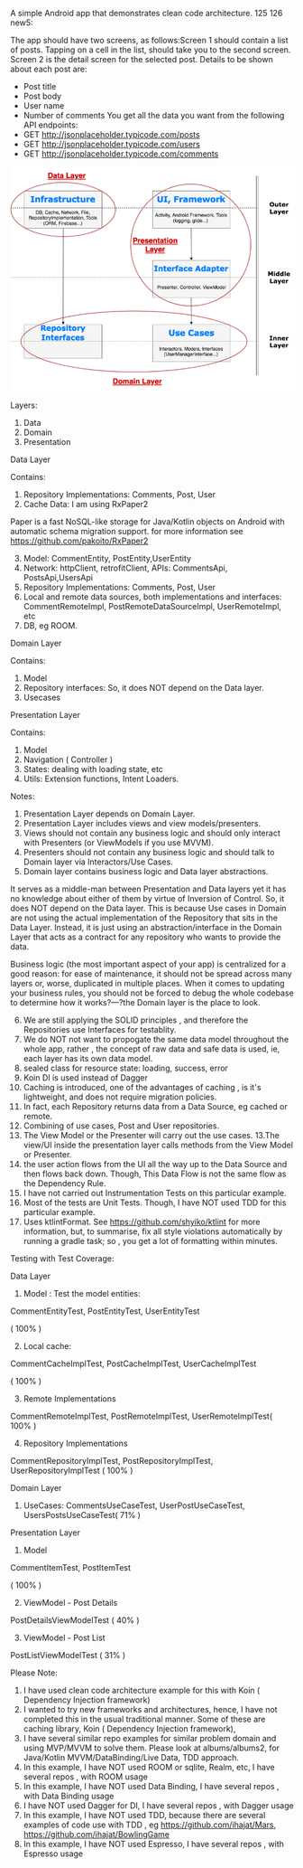 A simple Android app that demonstrates clean code architecture. 125 126
new5:

The app should have two screens, as follows:Screen 1 should contain a list of posts. Tapping on a cell in the list, should take you to the second
screen.
Screen 2 is the detail screen for the selected post. Details to be shown about each post are:
- Post title
- Post body
- User name
- Number of comments
You get all the data you want from the following API endpoints:
- GET http://jsonplaceholder.typicode.com/posts
- GET http://jsonplaceholder.typicode.com/users
- GET http://jsonplaceholder.typicode.com/comments

![alt text](img.png)

Layers:

1. Data
2. Domain
3. Presentation

Data Layer

Contains:

1. Repository Implementations: Comments, Post, User
2. Cache Data: I am using RxPaper2

Paper is a fast NoSQL-like storage for Java/Kotlin objects on Android with automatic schema migration support.
for more information see https://github.com/pakoito/RxPaper2

3. Model: CommentEntity, PostEntity,UserEntity
4. Network: httpClient, retrofitClient, APIs: CommentsApi, PostsApi,UsersApi
5. Repository Implementations: Comments, Post, User
6. Local and remote data sources, both implementations and interfaces: CommentRemoteImpl, PostRemoteDataSourceImpl, UserRemoteImpl, etc
7. DB, eg ROOM.


Domain Layer

Contains:

1. Model
2. Repository interfaces: So, it does NOT depend on the Data layer. 
2. Usecases 


Presentation Layer

Contains:

1. Model
2. Navigation ( Controller )
3. States: dealing with loading state, etc
4. Utils: Extension functions, Intent Loaders.

Notes:

1. Presentation Layer depends on Domain Layer.
2. Presentation Layer includes views and view models/presenters.
3. Views should not contain any business logic and should only interact with Presenters (or ViewModels if you use MVVM).
4. Presenters should not contain any business logic and should talk to Domain layer via Interactors/Use Cases.
5. Domain layer contains business logic and Data layer abstractions. 

It serves as a middle-man between Presentation and Data layers yet it has no knowledge about either of them by virtue of Inversion of Control. So, it does NOT depend on the Data layer. This is because Use cases in Domain are not using the actual implementation of the Repository that sits in the Data Layer. Instead, it is just using an abstraction/interface in the Domain Layer that acts as a contract for any repository who wants to provide the data.

Business logic (the most important aspect of your app) is centralized for a good reason: for ease of maintenance, it should not be spread across many layers or, worse, duplicated in multiple places. When it comes to updating your business rules, you should not be forced to debug the whole codebase to determine how it works?—?the Domain layer is the place to look.

6. We are still applying the SOLID principles , and therefore the Repositories use Interfaces for testablity.
7. We do NOT not want to propogate the same data model throughout the whole app, rather , the concept of raw data and safe data is used, ie, each layer has its own data model.
8. sealed class for resource state: loading, success, error
9. Koin DI is used instead of Dagger
10. Caching is introduced, one of the advantages of caching , is it's lightweight, and does not require migration policies.
11. In fact,  each Repository returns data from a Data Source, eg cached or remote.
12. Combining of use cases, Post and User repositories.
9. The View Model or the Presenter will carry out the use cases.
13.The view/UI inside the presentation layer calls methods from the View Model or Presenter.
14. the user action flows from the UI all the way up to the Data Source and then flows back down. Though, This Data Flow is not the same flow as the Dependency Rule.
15. I have not carried out Instrumentation Tests on this particular example.
16. Most of the tests are Unit Tests. Though, I have NOT used TDD for this particular example.
17. Uses ktlintFormat. See https://github.com/shyiko/ktlint for more information, but, to summarise, fix all style violations automatically by running a gradle task; so , you get a lot of formatting within minutes.


Testing with Test Coverage:

Data Layer

1. Model : Test the model entities: 
	
CommentEntityTest, 
PostEntityTest, 
UserEntityTest

( 100% )

2. Local cache: 

CommentCacheImplTest, 
PostCacheImplTest, 
UserCacheImplTest

( 100% )

3. Remote Implementations

CommentRemoteImplTest, 
PostRemoteImplTest, 
UserRemoteImplTest( 100% )

4. Repository Implementations

CommentRepositoryImplTest, 
PostRepositoryImplTest, 
UserRepositoryImplTest 
( 100% )



Domain Layer

1. UseCases: CommentsUseCaseTest, UserPostUseCaseTest, UsersPostsUseCaseTest( 71% )


Presentation Layer

1. Model

CommentItemTest, 
PostItemTest

( 100% )

2. ViewModel - Post Details

PostDetailsViewModelTest
( 40% )

3. ViewModel - Post List

PostListViewModelTest
( 31% )


Please Note:
1. I have used clean code architecture example for this with Koin ( Dependency Injection framework)
2. I wanted to try new frameworks and architectures, hence, I have not completed this in the usual traditional manner.  Some of these are caching library, Koin  ( Dependency Injection framework), 
3. I have several similar repo examples for similar problem domain and using MVP/MVVM to solve them. Please look at albums/albums2, for Java/Kotlin MVVM/DataBinding/Live Data, TDD approach.
4. In this example, I have NOT used ROOM or sqlite, Realm, etc, I have several repos , with ROOM  usage
5. In this example, I have NOT used Data Binding,  I have several repos , with Data Binding usage
6. I have NOT used Dagger for DI, I have several repos , with Dagger usage
7. In this example, I have NOT used TDD, because there are several examples of code use with TDD , eg https://github.com/ihajat/Mars, https://github.com/ihajat/BowlingGame
8. In this example, I have NOT used Espresso, I have several repos , with Espresso usage

